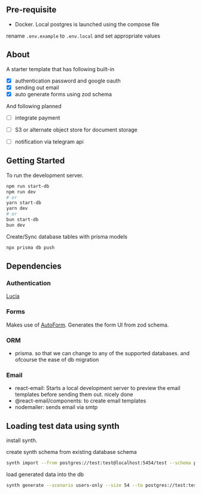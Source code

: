 ## Pre-requisite
- Docker. Local postgres is launched using the compose file

rename `.env.example` to `.env.local` and set appropriate values

## About
A starter template that has following built-in
- [x] authentication password and google oauth
- [x] sending out email
- [x] auto generate forms using zod schema

And following planned
- [ ] integrate payment
- [ ] S3 or alternate object store for document storage
- [ ] notification via telegram api


## Getting Started

To run the development server. 

```sh
npm run start-db
npm run dev
# or
yarn start-db
yarn dev
# or
bun start-db
bun dev
```

Create/Sync database tables with prisma models
```sh
npx prisma db push
```

## Dependencies

### Authentication
[Lucia](https://lucia-auth.com/)

### Forms
Makes use of [AutoForm](https://github.com/vantezzen/auto-form). Generates the form UI from zod schema. 

### ORM
- prisma. so that we can change to any of the supported databases. and ofcourse the ease of db migration

### Email
- react-email: Starts a local development server to preview the email templates before sending them out. nicely done
- @react-email/components: to create email templates
- nodemailer: sends email via smtp

## Loading test data using synth

install synth. 

create synth schema from existing database schema
```sh
synth import --from postgres://test:test@localhost:5454/test --schema public data
```

load generated data into the db
```sh
synth generate --scenario users-only --size 54 --to postgres://test:test@localhost:5454/test --schema public data
```